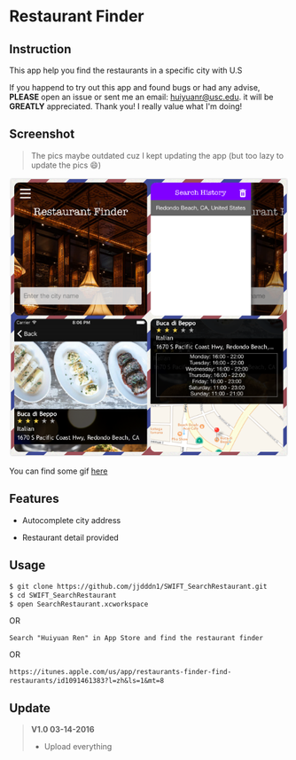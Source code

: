 # Restaurant Finder

## Instruction 
This app help you find the restaurants in a specific city with U.S

If you happend to try out this app and found bugs or had any advise, **PLEASE** open an issue or sent me an email: huiyuanr@usc.edu. it will be **GREATLY** appreciated. Thank you! I really value what I'm doing!

## Screenshot
> The pics maybe outdated cuz I kept updating the app (but too lazy to update the pics 😄)

![image](https://github.com/jjdddn1/SWIFT_SearchRestaurant/blob/master/screenshot/0.png?raw=false)

You can find some gif [here](http://huiyuanr.portfoliobox.net/rest)

## Features

* Autocomplete city address

* Restaurant detail provided


## Usage

```
$ git clone https://github.com/jjdddn1/SWIFT_SearchRestaurant.git
$ cd SWIFT_SearchRestaurant
$ open SearchRestaurant.xcworkspace
```

OR

```
Search "Huiyuan Ren" in App Store and find the restaurant finder
```
OR

```
https://itunes.apple.com/us/app/restaurants-finder-find-restaurants/id1091461383?l=zh&ls=1&mt=8
```
## Update
> **V1.0 03-14-2016**
>
> * Upload everything



